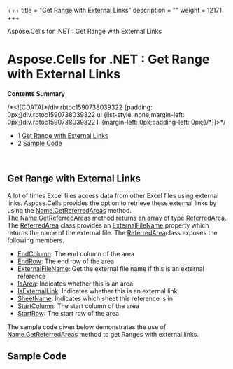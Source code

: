 +++
title = "Get Range with External Links" 
description = "" 
weight = 12171 
+++

Aspose.Cells for .NET : Get Range with External Links  

# Aspose.Cells for .NET : Get Range with External Links


**Contents Summary**

/\*<!\[CDATA\[\*/div.rbtoc1590738039322 {padding: 0px;}div.rbtoc1590738039322 ul {list-style: none;margin-left: 0px;}div.rbtoc1590738039322 li {margin-left: 0px;padding-left: 0px;}/\*\]\]>\*/

*   1 [Get Range with External Links](#GetRangewithExternalLinks-GetRangewithExternalLinks)
*   2 [Sample Code](#GetRangewithExternalLinks-SampleCode)

 

## Get Range with External Links

A lot of times Excel files access data from other Excel files using external links. Aspose.Cells provides the option to retrieve these external links by using the [Name.GetReferredAreas](https://apireference.aspose.com/net/cells/aspose.cells/name/methods/getreferredareas) method. The [Name.GetReferredAreas](https://apireference.aspose.com/net/cells/aspose.cells/name/methods/getreferredareas) method returns an array of type [ReferredArea](https://apireference.aspose.com/net/cells/aspose.cells/referredarea). The [ReferredArea](https://apireference.aspose.com/net/cells/aspose.cells/referredarea) class provides an [ExternalFileName](https://apireference.aspose.com/net/cells/aspose.cells/referredarea/properties/externalfilename) property which returns the name of the external file. The [ReferredArea](https://apireference.aspose.com/net/cells/aspose.cells/referredarea)class exposes the following members.

*   [EndColumn](https://apireference.aspose.com/net/cells/aspose.cells/referredarea/properties/endcolumn): The end column of the area
*   [EndRow](https://apireference.aspose.com/net/cells/aspose.cells/referredarea/properties/endrow): The end row of the area
*   [ExternalFileName](https://apireference.aspose.com/net/cells/aspose.cells/referredarea/properties/externalfilename): Get the external file name if this is an external reference
*   [IsArea](https://apireference.aspose.com/net/cells/aspose.cells/referredarea/properties/isarea): Indicates whether this is an area
*   [IsExternalLink](https://apireference.aspose.com/net/cells/aspose.cells/referredarea/properties/isexternallink): Indicates whether this is an external link
*   [SheetName](https://apireference.aspose.com/net/cells/aspose.cells/referredarea/properties/sheetname): Indicates which sheet this reference is in
*   [StartColumn](https://apireference.aspose.com/net/cells/aspose.cells/referredarea/properties/startcolumn): The start column of the area
*   [StartRow](https://apireference.aspose.com/net/cells/aspose.cells/referredarea/properties/startrow): The start row of the area

The sample code given below demonstrates the use of [Name.GetReferredAreas](https://apireference.aspose.com/net/cells/aspose.cells/name/methods/getreferredareas) method to get Ranges with external links.

## Sample Code

